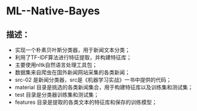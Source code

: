 # ML--Native-Bayes
## 描述：
* 实现一个朴素贝叶斯分类器，用于新闻文本分类；
* 利用了TF-IDF算法进行特征提取，并构建特征库；
* 主要使用nltk自然语言处理工具包；
* 数据集来自爬虫在国外新闻网站采集的各类新闻；
* src-02 是新闻分类器，src是《机器学习实战》一书中提供的代码；
* material 目录是挑选的各类新闻集合，用于构建特征库以及训练集和测试集；
* test 目录是分类器训练集和测试集；
* features 目录是提取的各类文本的特征库和保存的训练模型；